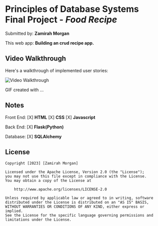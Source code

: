 # Principles of Database Systems Final Project - *Food Recipe*

Submitted by: **Zamirah Morgan**

This web app: **Building an crud recipe app.**


## Video Walkthrough

Here's a walkthrough of implemented user stories:

<img src='#' title='Video Walkthrough' width='' alt='Video Walkthrough' />

<!-- Replace this with whatever GIF tool you used! -->
GIF created with ...  
<!-- Recommended tools:
[Kap](https://getkap.co/) for macOS
[ScreenToGif](https://www.screentogif.com/) for Windows
[peek](https://github.com/phw/peek) for Linux. -->

## Notes

Front End:
 [X] **HTML**
 [X] **CSS**
 [X] **Javascript**
 
 Back End:
 [X] **Flask(Python)**
 
 Database:
 [X] **SQLAlchemy**
 

## License

    Copyright [2023] [Zamirah Morgan]

    Licensed under the Apache License, Version 2.0 (the "License");
    you may not use this file except in compliance with the License.
    You may obtain a copy of the License at

        http://www.apache.org/licenses/LICENSE-2.0

    Unless required by applicable law or agreed to in writing, software
    distributed under the License is distributed on an "AS IS" BASIS,
    WITHOUT WARRANTIES OR CONDITIONS OF ANY KIND, either express or implied.
    See the License for the specific language governing permissions and
    limitations under the License.
 

